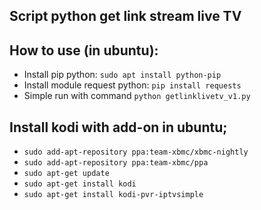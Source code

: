 Script python get link stream live TV 
--------------
## How to use (in ubuntu):
* Install pip python: 
`sudo apt install python-pip`
* Install module request python: 
`pip install requests`
* Simple run with command 
`python getlinklivetv_v1.py`

## Install kodi with add-on in ubuntu;
* `sudo add-apt-repository ppa:team-xbmc/xbmc-nightly`
* `sudo add-apt-repository ppa:team-xbmc/ppa`
* `sudo apt-get update`
* `sudo apt-get install kodi`
* `sudo apt-get install kodi-pvr-iptvsimple`




